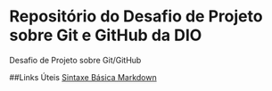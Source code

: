 # Repositório do Desafio de Projeto sobre Git e GitHub da DIO
Desafio de Projeto sobre Git/GitHub

##Links Úteis
[Sintaxe Básica Markdown](https://www.markdownguide.org/basic-syntax/)
